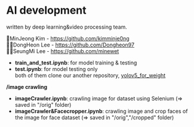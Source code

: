 # AI development
written by deep learning&video processing team.

🎅MinJeong Kim - https://github.com/kimminje0ng<br>
👨‍💻DongHeon Lee - https://github.com/Dongheon97<br>
🙎‍♀️SeungMi Lee - https://github.com/minewet<br>

- **train_and_test.ipynb**: for model training & testing
- **test.ipynb**: for model testing only<br>
both of them clone our another repository, <a href="https://github.com/SiliconValleyInternship-Kim-Oh-E/yolov5_for_weight">yolov5_for_weight</a>

**/image crawling**
- **imageCrawler.ipynb**: crawling image for dataset using Selenium (=> saved in "/orig" folder)
- **imageCrawler&Facecropper.ipynb**: crawling image and crop faces of the image for face dataset (=> saved in "/orig","/cropped" folder)
